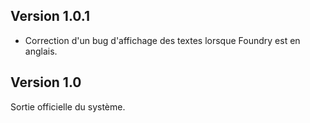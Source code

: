 ## Version 1.0.1
- Correction d'un bug d'affichage des textes lorsque Foundry est en anglais.

## Version 1.0
Sortie officielle du système.
